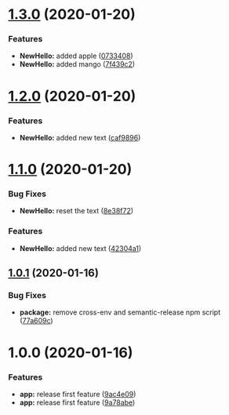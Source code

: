 # [1.3.0](https://github.com/yogakurniawan/supernative-vue/compare/v1.2.0...v1.3.0) (2020-01-20)


### Features

* **NewHello:** added apple ([0733408](https://github.com/yogakurniawan/supernative-vue/commit/07334081f027384629662533dd773298a27db9ba))
* **NewHello:** added mango ([7f439c2](https://github.com/yogakurniawan/supernative-vue/commit/7f439c257c1189964f0c67c4d528d1b268c7e13b))

# [1.2.0](https://github.com/yogakurniawan/supernative-vue/compare/v1.1.0...v1.2.0) (2020-01-20)


### Features

* **NewHello:** added new text ([caf9896](https://github.com/yogakurniawan/supernative-vue/commit/caf9896c741c9cdae8dfde91f0d5589bc2d768cc))

# [1.1.0](https://github.com/yogakurniawan/supernative-vue/compare/v1.0.1...v1.1.0) (2020-01-20)


### Bug Fixes

* **NewHello:** reset the text ([8e38f72](https://github.com/yogakurniawan/supernative-vue/commit/8e38f727580aabb5816da44be121f7030adab97e))


### Features

* **NewHello:** added new text ([42304a1](https://github.com/yogakurniawan/supernative-vue/commit/42304a1f9cdf348cc4c6a4985a0ab3ffa7d0dbed))

## [1.0.1](https://github.com/yogakurniawan/supernative-vue/compare/v1.0.0...v1.0.1) (2020-01-16)


### Bug Fixes

* **package:** remove cross-env and semantic-release npm script ([77a609c](https://github.com/yogakurniawan/supernative-vue/commit/77a609c1a1d04ba242c2c18015cd6c8bb81787f5))

# 1.0.0 (2020-01-16)


### Features

* **app:** release first feature ([9ac4e09](https://github.com/yogakurniawan/supernative-vue/commit/9ac4e096dbefb7518bb433e3d4b2f2c0751822f3))
* **app:** release first feature ([9a78abe](https://github.com/yogakurniawan/supernative-vue/commit/9a78abe95e1d5862e92ade46c696814e42f93a49))
